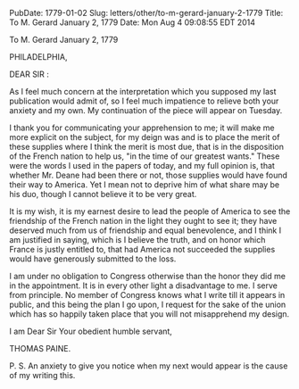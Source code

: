 PubDate: 1779-01-02
Slug: letters/other/to-m-gerard-january-2-1779
Title: To M. Gerard  January 2, 1779
Date: Mon Aug  4 09:08:55 EDT 2014

   To M. Gerard  January 2, 1779

   PHILADELPHIA,

   DEAR SIR :

   As I feel much concern at the interpretation which you supposed my last
   publication would admit of, so I feel much impatience to relieve both your
   anxiety and my own. My continuation of the piece will appear on Tuesday.

   I thank you for communicating your apprehension to me; it will make me
   more explicit on the subject, for my deign was and is to place the merit
   of these supplies where I think the merit is most due, that is in the
   disposition of the French nation to help us, "in the time of our greatest
   wants." These were the words I used in the papers of today, and my full
   opinion is, that whether Mr. Deane had been there or not, those supplies
   would have found their way to America. Yet I mean not to deprive him of
   what share may be his duo, though I cannot believe it to be very great.

   It is my wish, it is my earnest desire to lead the people of America to
   see the friendship of the French nation in the light they ought to see it;
   they have deserved much from us of friendship and equal benevolence, and I
   think I am justified in saying, which is I believe the truth, and on honor
   which France is justly entitled to, that had America not succeeded the
   supplies would have generously submitted to the loss.

   I am under no obligation to Congress otherwise than the honor they did me
   in the appointment. It is in every other light a disadvantage to me. I
   serve from principle. No member of Congress knows what I write till it
   appears in public, and this being the plan I go upon, I request for the
   sake of the union which has so happily taken place that you will not
   misapprehend my design.

   I am Dear Sir Your obedient humble servant,

   THOMAS PAINE.

   P. S. An anxiety to give you notice when my next would appear is the cause
   of my writing this.



